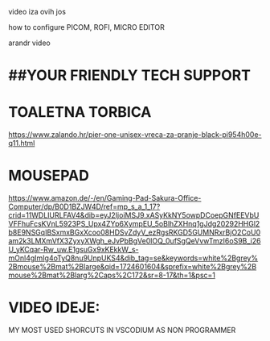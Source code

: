 video iza ovih jos

how to configure PICOM, ROFI, MICRO EDITOR

arandr video

# ##YOUR FRIENDLY TECH SUPPORT ##

# TOALETNA TORBICA
https://www.zalando.hr/pier-one-unisex-vreca-za-pranje-black-pi954h00e-q11.html

# MOUSEPAD
https://www.amazon.de/-/en/Gaming-Pad-Sakura-Office-Computer/dp/B0D1BZJW4D/ref=mp_s_a_1_17?crid=11WDLIURLFAV4&dib=eyJ2IjoiMSJ9.xASyKkNY5owpDCoepGNfEEVbUVFFhuFcsKVnL5923PS_Upx4ZYp6XympEU_5oBlhZXHnq1gJdg20292HHGl2b8E9NSGqIBSxmxBGxXcoo08HDSvZdyV_ezRgsRKGD5GUMNRxrBjO2CoU0am2k3LMXmVfX3ZyxyXWgh_eJvPbBgVe0lOQ_0ufSgQeVvwTmzI6oS9B_i26U_yKCqar-Rw_uw.E1gsuGx9xKEkkW_s-mOnl4gImIg4oTyQ8nu9UnpUKS4&dib_tag=se&keywords=white%2Bgrey%2Bmouse%2Bmat%2Blarge&qid=1724601604&sprefix=white%2Bgrey%2Bmouse%2Bmat%2Blarg%2Caps%2C172&sr=8-17&th=1&psc=1


# VIDEO IDEJE:

MY MOST USED SHORCUTS IN VSCODIUM AS NON PROGRAMMER

